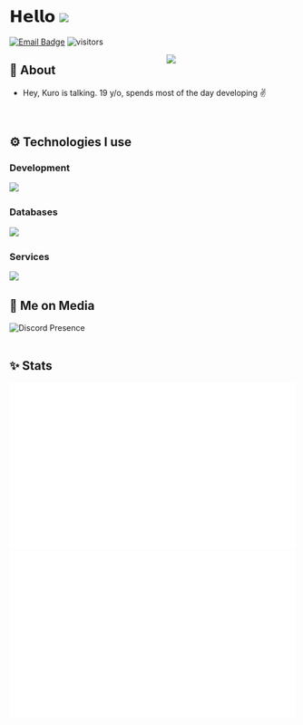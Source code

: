 # 𝗛𝗲𝗹𝗹𝗼 <img src="https://user-images.githubusercontent.com/5679180/79618120-0daffb80-80be-11ea-819e-d2b0fa904d07.gif" width="27">

[![Email Badge](https://img.shields.io/badge/-Email-c14438?style=flat-square&logo=Gmail&logoColor=white&link=mailto:KuroChu@putput.org)](mailto:KuroChu@putput.org)
![visitors](https://visitor-badge.laobi.icu/badge?page_id=kurochu)

<img width="45%" align="right" src="https://github-readme-streak-stats.herokuapp.com?user=Kurochu&theme=tokyonight&hide_border=true">

<div align="left" width="100%">

## 🧐 About

- Hey, Kuro is talking. 19 y/o, spends most of the day developing ✌
<!-- - 👨‍💻 Website: https://putput.org
- 📫 How to reach me: KuroChu@example.com -->

<br />

## ⚙️ Technologies I use

### Development

<img src="https://skillicons.dev/icons?i=go,js,java,html,css,nodejs,nuxtjs,tauri,flutter,bash,linux,md,postman&theme=dark" />
</div>

### Databases

<img src="https://skillicons.dev/icons?i=postgres,mongodb,appwrite&theme=dark" />
</div>

### Services

<img src="https://skillicons.dev/icons?i=github,cloudflare,docker,bots&theme=dark" />
</div>

<br />

## 📱 Me on Media

<div href="https://discord.com/users/644893258803183636">
   <img src="https://lanyard.cnrad.dev/api/644893258803183636" alt="Discord Presence" />
</div>

<br />

## ✨ Stats

<div width="100%">
<img src="https://raw.githubusercontent.com/KuroChu/github-stats/master/generated/overview.svg#gh-dark-mode-only" alt="Overview" />
<img src="https://raw.githubusercontent.com/KuroChu/github-stats/master/generated/languages.svg#gh-dark-mode-only" alt="Languages" />
</div>

<br />
